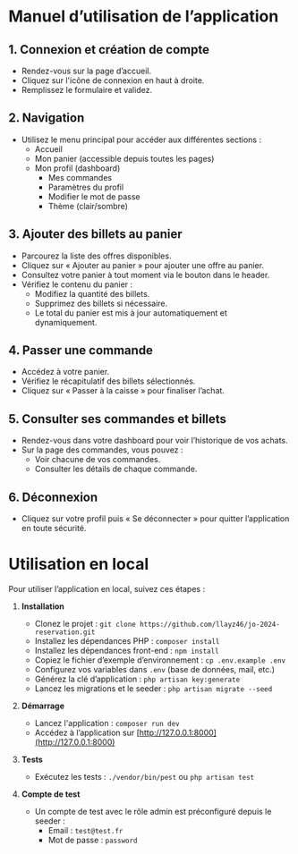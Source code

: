 # Manuel d’utilisation de l’application

## 1. Connexion et création de compte
- Rendez-vous sur la page d’accueil.
- Cliquez sur l'icône de connexion en haut à droite.
- Remplissez le formulaire et validez.

## 2. Navigation
- Utilisez le menu principal pour accéder aux différentes sections :
  - Accueil
  - Mon panier (accessible depuis toutes les pages)
  - Mon profil (dashboard)
    - Mes commandes
    - Paramètres du profil
    - Modifier le mot de passe
    - Thème (clair/sombre)

## 3. Ajouter des billets au panier
- Parcourez la liste des offres disponibles.
- Cliquez sur « Ajouter au panier » pour ajouter une offre au panier.
- Consultez votre panier à tout moment via le bouton dans le header.
- Vérifiez le contenu du panier :
  - Modifiez la quantité des billets.
  - Supprimez des billets si nécessaire.
  - Le total du panier est mis à jour automatiquement et dynamiquement.

## 4. Passer une commande
- Accédez à votre panier.
- Vérifiez le récapitulatif des billets sélectionnés.
- Cliquez sur « Passer à la caisse » pour finaliser l’achat.

## 5. Consulter ses commandes et billets
- Rendez-vous dans votre dashboard pour voir l’historique de vos achats.
- Sur la page des commandes, vous pouvez :
  - Voir chacune de vos commandes.
  - Consulter les détails de chaque commande.

## 6. Déconnexion
- Cliquez sur votre profil puis « Se déconnecter » pour quitter l’application en toute sécurité.

# Utilisation en local

Pour utiliser l’application en local, suivez ces étapes :

1. **Installation**
   - Clonez le projet : `git clone https://github.com/llayz46/jo-2024-reservation.git`
   - Installez les dépendances PHP : `composer install`
   - Installez les dépendances front-end : `npm install`
   - Copiez le fichier d’exemple d’environnement : `cp .env.example .env`
   - Configurez vos variables dans `.env` (base de données, mail, etc.)
   - Générez la clé d’application : `php artisan key:generate`
   - Lancez les migrations et le seeder : `php artisan migrate --seed`

2. **Démarrage**
   - Lancez l'application : `composer run dev`
   - Accédez à l’application sur [http://127.0.0.1:8000](http://127.0.0.1:8000)

3. **Tests**
   - Exécutez les tests : `./vendor/bin/pest` ou `php artisan test`

4. **Compte de test**
   - Un compte de test avec le rôle admin est préconfiguré depuis le seeder :
     - Email : `test@test.fr`
     - Mot de passe : `password`
